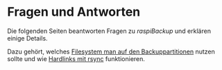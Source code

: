 # Fragen und Antworten

Die folgenden Seiten beantworten Fragen zu *raspiBackup* und erklären einige Details.

Dazu gehört, welches [Filesystem man auf den Backuppartitionen](which-filesystem-can-be-used-on-the-backup-partition.md) nutzen sollte
und wie [Hardlinks mit rsync](how-do-hardlinks-work-with-rsync.md) funktionieren.

[.status]: rst
